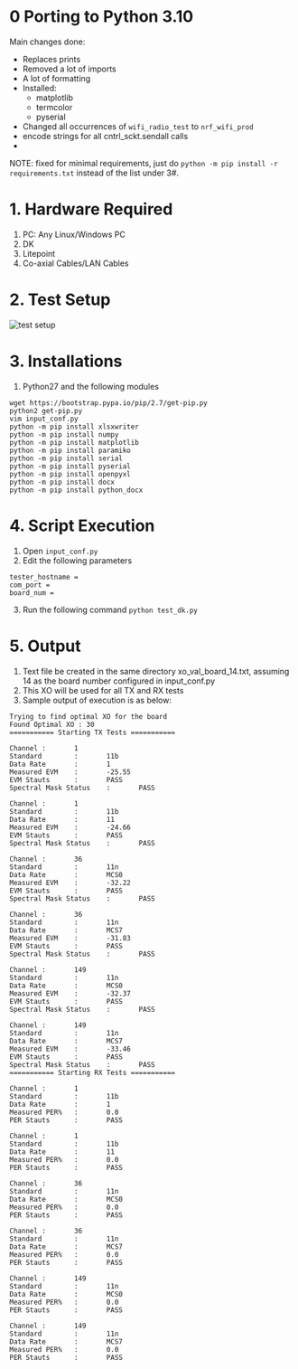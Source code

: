 
# 0 Porting to Python 3.10

Main changes done: 
* Replaces prints
* Removed a lot of imports
* A lot of formatting
* Installed:
  * matplotlib
  * termcolor
  * pyserial
* Changed all occurrences of `wifi_radio_test` to `nrf_wifi_prod`
* encode strings for all cntrl_sckt.sendall calls
* 

NOTE: fixed for minimal requirements, just do `python -m pip install -r requirements.txt` instead of the list under 3#. 
# 1.	Hardware Required

1. PC: Any Linux/Windows PC
2. DK
3. Litepoint 
4. Co-axial Cables/LAN Cables

# 2.	Test Setup

![test setup](test_setup.png)

# 3.	Installations
1.	Python27 and the following modules
```
wget https://bootstrap.pypa.io/pip/2.7/get-pip.py
python2 get-pip.py
vim input_conf.py
python -m pip install xlsxwriter
python -m pip install numpy
python -m pip install matplotlib
python -m pip install paramiko
python -m pip install serial
python -m pip install pyserial
python -m pip install openpyxl
python -m pip install docx
python -m pip install python_docx
```

# 4.	Script Execution

1.	Open `input_conf.py`
2.	Edit the following parameters
```
tester_hostname =
com_port =
board_num =
```

3.	Run the following command `python test_dk.py`

# 5.	Output
1.	Text file be created in the same directory xo_val_board_14.txt, assuming 14 as the board number configured in input_conf.py
2.	This XO will be used for all TX and RX tests
3.	Sample output of execution is as below:

```
Trying to find optimal XO for the board
Found Optimal XO : 30
=========== Starting TX Tests ===========

Channel :       1
Standard        :       11b
Data Rate       :       1
Measured EVM    :       -25.55
EVM Stauts      :       PASS
Spectral Mask Status    :       PASS

Channel :       1
Standard        :       11b
Data Rate       :       11
Measured EVM    :       -24.66
EVM Stauts      :       PASS
Spectral Mask Status    :       PASS

Channel :       36
Standard        :       11n
Data Rate       :       MCS0
Measured EVM    :       -32.22
EVM Stauts      :       PASS
Spectral Mask Status    :       PASS

Channel :       36
Standard        :       11n
Data Rate       :       MCS7
Measured EVM    :       -31.83
EVM Stauts      :       PASS
Spectral Mask Status    :       PASS

Channel :       149
Standard        :       11n
Data Rate       :       MCS0
Measured EVM    :       -32.37
EVM Stauts      :       PASS
Spectral Mask Status    :       PASS

Channel :       149
Standard        :       11n
Data Rate       :       MCS7
Measured EVM    :       -33.46
EVM Stauts      :       PASS
Spectral Mask Status    :       PASS
=========== Starting RX Tests ===========

Channel :       1
Standard        :       11b
Data Rate       :       1
Measured PER%   :       0.0
PER Stauts      :       PASS

Channel :       1
Standard        :       11b
Data Rate       :       11
Measured PER%   :       0.0
PER Stauts      :       PASS

Channel :       36
Standard        :       11n
Data Rate       :       MCS0
Measured PER%   :       0.0
PER Stauts      :       PASS

Channel :       36
Standard        :       11n
Data Rate       :       MCS7
Measured PER%   :       0.0
PER Stauts      :       PASS

Channel :       149
Standard        :       11n
Data Rate       :       MCS0
Measured PER%   :       0.0
PER Stauts      :       PASS

Channel :       149
Standard        :       11n
Data Rate       :       MCS7
Measured PER%   :       0.0
PER Stauts      :       PASS
```